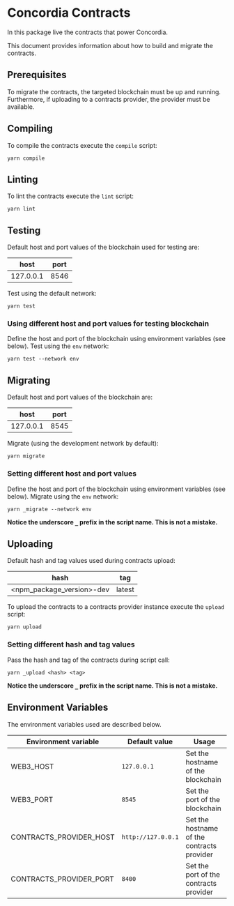 # Concordia Contracts

In this package live the contracts that power Concordia.

This document provides information about how to build and migrate the contracts.

## Prerequisites

To migrate the contracts, the targeted blockchain must be up and running. Furthermore, if uploading to a contracts
provider, the provider must be available.

## Compiling

To compile the contracts execute the `compile` script:

```shell
yarn compile
```

## Linting

To lint the contracts execute the `lint` script:

```shell
yarn lint
```

## Testing

Default host and port values of the blockchain used for testing are:

| host | port |
|---|---|
| 127.0.0.1 | 8546 |


Test using the default network:

```shell script
yarn test
```

### Using different host and port values for testing blockchain

Define the host and port of the blockchain using environment variables (see below). Test using the `env` network:

```shell script
yarn test --network env
```

## Migrating

Default host and port values of the blockchain are:

| host | port |
|---|---|
| 127.0.0.1 | 8545 |

Migrate (using the development network by default):
```shell script
yarn migrate
```

### Setting different host and port values

Define the host and port of the blockchain using environment variables (see below). Migrate using the `env` network:

```shell script
yarn _migrate --network env
```

**Notice the underscore `_` prefix in the script name. This is not a mistake.**

## Uploading

Default hash and tag values used during contracts upload:

| hash | tag |
|---|---|
| <npm_package_version>-dev | latest |

To upload the contracts to a contracts provider instance execute the `upload` script:

```shell
yarn upload
```

### Setting different hash and tag values

Pass the hash and tag of the contracts during script call:

```shell script
yarn _upload <hash> <tag>
```

**Notice the underscore `_` prefix in the script name. This is not a mistake.**

## Environment Variables

The environment variables used are described below.

| Environment variable | Default value | Usage |
| --- | --- | --- |
| WEB3_HOST | `127.0.0.1` | Set the hostname of the blockchain |
| WEB3_PORT | `8545` | Set the port of the blockchain |
| CONTRACTS_PROVIDER_HOST | `http://127.0.0.1` | Set the hostname of the contracts provider |
| CONTRACTS_PROVIDER_PORT | `8400` | Set the port of the contracts provider |
